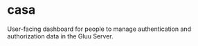 # casa
User-facing dashboard for people to manage authentication and authorization data in the Gluu Server.
